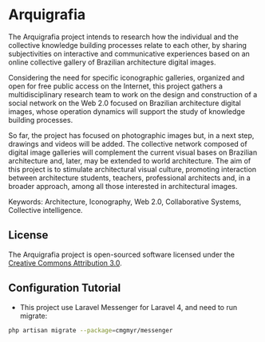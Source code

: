 # Arquigrafia

The Arquigrafia project intends to research how the individual and the collective
knowledge building processes relate to each other, by sharing subjectivities on interactive and communicative experiences based on an online collective gallery of Brazilian architecture digital images. 

Considering the need for specific iconographic galleries, organized and open for free public access on the Internet, this project gathers a multidisciplinary research team to work on the design and construction of a social network on the Web 2.0 focused on Brazilian architecture digital images, whose operation dynamics will support the study of knowledge building processes. 

So far, the project has focused on photographic images but, in a next step, drawings and
videos will be added. The collective network composed of digital image galleries will complement the current visual bases on Brazilian architecture and, later, may be extended to world architecture. The aim of this project is to stimulate architectural visual culture, promoting interaction between architecture students, teachers,
professional architects and, in a broader approach, among all those interested in architectural images.

Keywords: Architecture, Iconography, Web 2.0, Collaborative Systems, Collective intelligence.

## License

The Arquigrafia project is open-sourced software licensed under the [Creative Commons Attribution 3.0](http://creativecommons.org/licenses/by/3.0/deed.pt_BR).

## Configuration Tutorial

- This project use Laravel Messenger for Laravel 4, and need to run migrate:

```bash
php artisan migrate --package=cmgmyr/messenger
```
